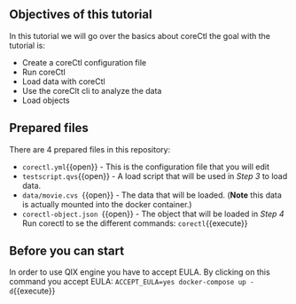 
## Objectives of this tutorial
In this tutorial we will go over the basics about coreCtl the goal with the tutorial is: <br>
* Create a coreCtl configuration file
* Run coreCtl
* Load data with coreCtl
* Use the coreClt cli to analyze the data
* Load objects

## Prepared files
There are 4 prepared files in this repository:
* `corectl.yml`{{open}} - This is the configuration file that you will edit
* `testscript.qvs`{{open}} - A load script that will be used in *Step 3* to load data. 
* `data/movie.cvs `{{open}} - The data that will be loaded. (**Note** this data is actually mounted into the docker container.)
* `corectl-object.json `{{open}} - The object that will be loaded in *Step 4*
Run corectl to se the different commands: 
`corectl`{{execute}}

## Before you can start
In order to use QIX engine you have to accept EULA. By clicking on this command you accept EULA: `ACCEPT_EULA=yes docker-compose up -d`{{execute}}
